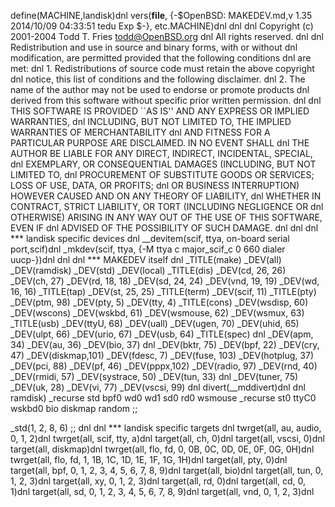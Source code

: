 define(MACHINE,landisk)dnl
vers(__file__,
	{-$OpenBSD: MAKEDEV.md,v 1.35 2014/10/09 04:33:51 tedu Exp $-},
etc.MACHINE)dnl
dnl
dnl Copyright (c) 2001-2004 Todd T. Fries <todd@OpenBSD.org>
dnl All rights reserved.
dnl
dnl Redistribution and use in source and binary forms, with or without
dnl modification, are permitted provided that the following conditions
dnl are met:
dnl 1. Redistributions of source code must retain the above copyright
dnl    notice, this list of conditions and the following disclaimer.
dnl 2. The name of the author may not be used to endorse or promote products
dnl    derived from this software without specific prior written permission.
dnl
dnl THIS SOFTWARE IS PROVIDED ``AS IS'' AND ANY EXPRESS OR IMPLIED WARRANTIES,
dnl INCLUDING, BUT NOT LIMITED TO, THE IMPLIED WARRANTIES OF MERCHANTABILITY
dnl AND FITNESS FOR A PARTICULAR PURPOSE ARE DISCLAIMED.  IN NO EVENT SHALL
dnl THE AUTHOR BE LIABLE FOR ANY DIRECT, INDIRECT, INCIDENTAL, SPECIAL,
dnl EXEMPLARY, OR CONSEQUENTIAL DAMAGES (INCLUDING, BUT NOT LIMITED TO,
dnl PROCUREMENT OF SUBSTITUTE GOODS OR SERVICES; LOSS OF USE, DATA, OR PROFITS;
dnl OR BUSINESS INTERRUPTION) HOWEVER CAUSED AND ON ANY THEORY OF LIABILITY,
dnl WHETHER IN CONTRACT, STRICT LIABILITY, OR TORT (INCLUDING NEGLIGENCE OR
dnl OTHERWISE) ARISING IN ANY WAY OUT OF THE USE OF THIS SOFTWARE, EVEN IF
dnl ADVISED OF THE POSSIBILITY OF SUCH DAMAGE.
dnl
dnl
dnl *** landisk specific devices
dnl
__devitem(scif, ttya, on-board serial port,scif)dnl
_mkdev(scif, ttya, {-M ttya c major_scif_c 0 660 dialer uucp-})dnl
dnl
dnl *** MAKEDEV itself
dnl
_TITLE(make)
_DEV(all)
_DEV(ramdisk)
_DEV(std)
_DEV(local)
_TITLE(dis)
_DEV(cd, 26, 26)
_DEV(ch, 27)
_DEV(rd, 18, 18)
_DEV(sd, 24, 24)
_DEV(vnd, 19, 19)
_DEV(wd, 16, 16)
_TITLE(tap)
_DEV(st, 25, 25)
_TITLE(term)
_DEV(scif, 11)
_TITLE(pty)
_DEV(ptm, 98)
_DEV(pty, 5)
_DEV(tty, 4)
_TITLE(cons)
_DEV(wsdisp, 60)
_DEV(wscons)
_DEV(wskbd, 61)
_DEV(wsmouse, 62)
_DEV(wsmux, 63)
_TITLE(usb)
_DEV(ttyU, 68)
_DEV(uall)
_DEV(ugen, 70)
_DEV(uhid, 65)
_DEV(ulpt, 66)
_DEV(urio, 67)
_DEV(usb, 64)
_TITLE(spec)
dnl _DEV(apm, 34)
_DEV(au, 36)
_DEV(bio, 37)
dnl _DEV(bktr, 75)
_DEV(bpf, 22)
_DEV(cry, 47)
_DEV(diskmap,101)
_DEV(fdesc, 7)
_DEV(fuse, 103)
_DEV(hotplug, 37)
_DEV(pci, 88)
_DEV(pf, 46)
_DEV(pppx,102)
_DEV(radio, 97)
_DEV(rnd, 40)
_DEV(rmidi, 57)
_DEV(systrace, 50)
_DEV(tun, 33)
dnl _DEV(tuner, 75)
_DEV(uk, 28)
_DEV(vi, 77)
_DEV(vscsi, 99)
dnl
divert(__mddivert)dnl
dnl
ramdisk)
	_recurse std bpf0 wd0 wd1 sd0 rd0 wsmouse
	_recurse st0 ttyC0 wskbd0 bio diskmap random
	;;

_std(1, 2, 8, 6)
	;;
dnl
dnl *** landisk specific targets
dnl
twrget(all, au, audio, 0, 1, 2)dnl
twrget(all, scif, tty, a)dnl
target(all, ch, 0)dnl
target(all, vscsi, 0)dnl
target(all, diskmap)dnl
twrget(all, flo, fd, 0, 0B, 0C, 0D, 0E, 0F, 0G, 0H)dnl
twrget(all, flo, fd, 1, 1B, 1C, 1D, 1E, 1F, 1G, 1H)dnl
target(all, pty, 0)dnl
target(all, bpf, 0, 1, 2, 3, 4, 5, 6, 7, 8, 9)dnl
target(all, bio)dnl
target(all, tun, 0, 1, 2, 3)dnl
target(all, xy, 0, 1, 2, 3)dnl
target(all, rd, 0)dnl
target(all, cd, 0, 1)dnl
target(all, sd, 0, 1, 2, 3, 4, 5, 6, 7, 8, 9)dnl
target(all, vnd, 0, 1, 2, 3)dnl
